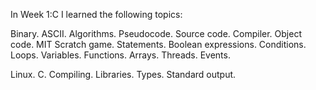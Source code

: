 In Week 1:C I learned the following topics:

Binary. ASCII. Algorithms. Pseudocode. Source code. Compiler. Object code. MIT Scratch game. Statements. Boolean expressions. Conditions. Loops. Variables. Functions. Arrays. Threads. Events.

Linux. C. Compiling. Libraries. Types. Standard output.
